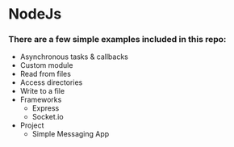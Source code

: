 # NodeJs 

### There are a few simple examples included in this repo:

- Asynchronous tasks & callbacks
- Custom module
- Read from files
- Access directories
- Write to a file
- Frameworks
  - Express
  - Socket.io
- Project
  - Simple Messaging App
